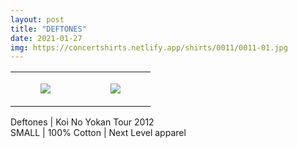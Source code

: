 ```yaml
---
layout: post
title: "DEFTONES"
date: 2021-01-27
img: https://concertshirts.netlify.app/shirts/0011/0011-01.jpg
---
```




<table style="width:100%;"><tr><td style="vertical-align:top;">
      <figure class="tmblr-full" data-orig-height="2048" data-orig-width="1365" data-orig-src="https://concertshirts.netlify.app/shirts/0011/0011-01.jpg"><img src="https://64.media.tumblr.com/93ca0d9c58b8de5644298cc3ce555c13/7d5af973a775645f-75/s540x810/79bb11cb3216bd822594d82c568c4636d2317e75.jpg" data-orig-height="2048" data-orig-width="1365" data-orig-src="https://concertshirts.netlify.app/shirts/0011/0011-01.jpg"/></figure></td>
    <td style="vertical-align:top;">
      <figure class="tmblr-full" data-orig-height="2048" data-orig-width="1365" data-orig-src="https://concertshirts.netlify.app/shirts/0011/0011-02.jpg"><img src="https://64.media.tumblr.com/a68e9dcaf9f9f8447e2439310747bd8d/7d5af973a775645f-56/s540x810/001ff89a43b7938934e8c43142709f8aa6926648.jpg" data-orig-height="2048" data-orig-width="1365" data-orig-src="https://concertshirts.netlify.app/shirts/0011/0011-02.jpg"/></figure></td>
  </tr></table><p>
  Deftones | Koi No Yokan Tour 2012<br/>SMALL | 100% Cotton | Next Level apparel
</p>
